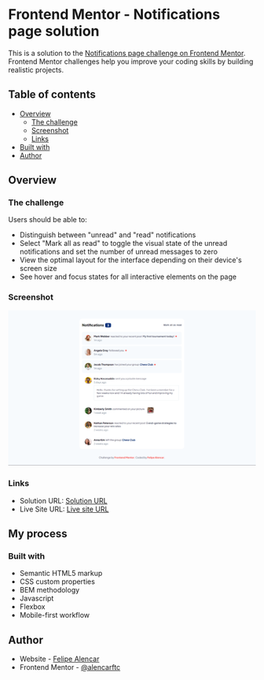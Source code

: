 # Frontend Mentor - Notifications page solution

This is a solution to the [Notifications page challenge on Frontend Mentor](https://www.frontendmentor.io/challenges/notifications-page-DqK5QAmKbC). Frontend Mentor challenges help you improve your coding skills by building realistic projects. 

## Table of contents

- [Overview](#overview)
  - [The challenge](#the-challenge)
  - [Screenshot](#screenshot)
  - [Links](#links)
- [Built with](#built-with)
- [Author](#author)

## Overview

### The challenge

Users should be able to:

- Distinguish between "unread" and "read" notifications
- Select "Mark all as read" to toggle the visual state of the unread notifications and set the number of unread messages to zero
- View the optimal layout for the interface depending on their device's screen size
- See hover and focus states for all interactive elements on the page

### Screenshot

![Application Screenshot](./screenshot.png)


### Links

- Solution URL: [Solution URL](https://www.frontendmentor.io/solutions/notifications-page-using-basic-html-css-and-js-2bhmItWeR4)
- Live Site URL: [Live site URL](https://alencarftc.github.io/fm-notifications-page)

## My process

### Built with

- Semantic HTML5 markup
- CSS custom properties
- BEM methodology
- Javascript
- Flexbox
- Mobile-first workflow

## Author

- Website - [Felipe Alencar](https://fecasti.tech)
- Frontend Mentor - [@alencarftc](https://www.frontendmentor.io/profile/alencarftc)
